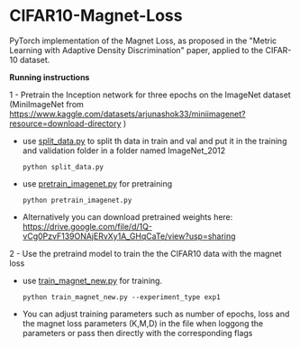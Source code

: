 # CIFAR10-Magnet-Loss
PyTorch implementation of the Magnet Loss, as proposed in the "Metric Learning with Adaptive Density Discrimination" paper, applied to the CIFAR-10 dataset.

**Running instructions**

1 - Pretrain the Inception network for three epochs on the ImageNet dataset (MiniImageNet from https://www.kaggle.com/datasets/arjunashok33/miniimagenet?resource=download-directory )

+ use [split_data.py](split_data.py)  to split th data in train and val and put it in the training and validation folder in a folder named ImageNet_2012
  ```
  python split_data.py
  ```
+ use [pretrain_imagenet.py](pretrain_imagenet.py) for pretraining
  ```
  python pretrain_imagenet.py
  ```
+ Alternatively you can download pretrained weights here: https://drive.google.com/file/d/1Q-vCg0PzvF139ONAjERvXy1A_GHqCaTe/view?usp=sharing

2 - Use the pretraind model to train the the CIFAR10 data  with the magnet loss

+ use [train_magnet_new.py](train_magnet_new.py) for training.
  ```
  python train_magnet_new.py --experiment_type exp1
  ```
+ You can adjust training parameters such as number of epochs, loss and the magnet loss parameters (K,M,D) in the file when loggong the parameters or pass then directly with the corresponding flags









